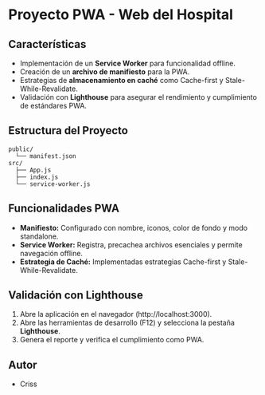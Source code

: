 # Proyecto PWA - Web del Hospital

## Características
- Implementación de un **Service Worker** para funcionalidad offline.
- Creación de un **archivo de manifiesto** para la PWA.
- Estrategias de **almacenamiento en caché** como Cache-first y Stale-While-Revalidate.
- Validación con **Lighthouse** para asegurar el rendimiento y cumplimiento de estándares PWA.

## Estructura del Proyecto
```
public/
  └── manifest.json
src/
  ├── App.js
  ├── index.js
  └── service-worker.js
```

## Funcionalidades PWA
- **Manifiesto:** Configurado con nombre, iconos, color de fondo y modo standalone.
- **Service Worker:** Registra, precachea archivos esenciales y permite navegación offline.
- **Estrategia de Caché:** Implementadas estrategias Cache-first y Stale-While-Revalidate.

## Validación con Lighthouse
1. Abre la aplicación en el navegador (http://localhost:3000).
2. Abre las herramientas de desarrollo (F12) y selecciona la pestaña **Lighthouse**.
3. Genera el reporte y verifica el cumplimiento como PWA.

## Autor
- Criss

